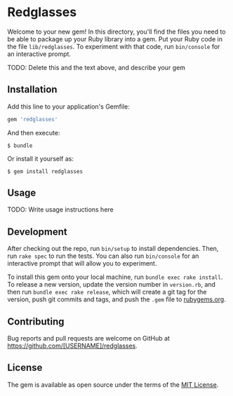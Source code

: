 # Redglasses

Welcome to your new gem! In this directory, you'll find the files you need to be able to package up your Ruby library into a gem. Put your Ruby code in the file `lib/redglasses`. To experiment with that code, run `bin/console` for an interactive prompt.

TODO: Delete this and the text above, and describe your gem

## Installation

Add this line to your application's Gemfile:

```ruby
gem 'redglasses'
```

And then execute:

    $ bundle

Or install it yourself as:

    $ gem install redglasses

## Usage

TODO: Write usage instructions here

## Development

After checking out the repo, run `bin/setup` to install dependencies. Then, run `rake spec` to run the tests. You can also run `bin/console` for an interactive prompt that will allow you to experiment.

To install this gem onto your local machine, run `bundle exec rake install`. To release a new version, update the version number in `version.rb`, and then run `bundle exec rake release`, which will create a git tag for the version, push git commits and tags, and push the `.gem` file to [rubygems.org](https://rubygems.org).

## Contributing

Bug reports and pull requests are welcome on GitHub at https://github.com/[USERNAME]/redglasses.

## License

The gem is available as open source under the terms of the [MIT License](https://opensource.org/licenses/MIT).
